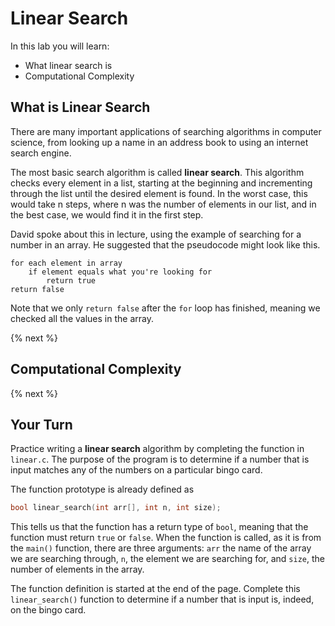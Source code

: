 # Linear Search

In this lab you will learn:

- What linear search is
- Computational Complexity

## What is Linear Search

There are many important applications of searching algorithms in computer science, from looking up a name in an address book to using an internet search engine.

The most basic search algorithm is called **linear search**. This algorithm checks every element in a list, starting at the beginning and incrementing through the list until the desired element is found. In the worst case, this would take n steps, where n was the number of elements in our list, and in the best case, we would find it in the first step.

David spoke about this in lecture, using the example of searching for a number in an array. He suggested that the pseudocode might look like this. 

```
for each element in array
    if element equals what you're looking for
        return true
return false
```

Note that we only `return false` after the `for` loop has finished, meaning we checked all the values in the array.

{% next %}

## Computational Complexity

{% next %}

## Your Turn

Practice writing a **linear search** algorithm by completing the function in `linear.c`. The purpose of the program is to determine if a number that is input matches any of the numbers on a particular bingo card.

The function prototype is already defined as

```c
bool linear_search(int arr[], int n, int size);
```

This tells us that the function has a return type of `bool`, meaning that the function must return `true` or `false`. When the function is called, as it is from the `main()` function, there are three arguments: `arr` the name of the array we are searching through, `n`, the element we are searching for, and `size`, the number of elements in the array.

The function definition is started at the end of the page. Complete this `linear_search()` function to determine if a number that is input is, indeed, on the bingo card.
